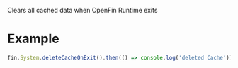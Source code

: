 Clears all cached data when OpenFin Runtime exits
# Example
```js
fin.System.deleteCacheOnExit().then(() => console.log('deleted Cache')).catch(err => console.log(err));
```
